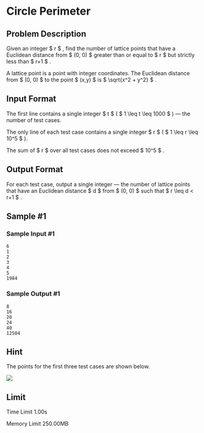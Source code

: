 # Circle Perimeter

## Problem Description

Given an integer $ r $ , find the number of lattice points that have a Euclidean distance from $ (0, 0) $ greater than or equal to $ r $ but strictly less than $ r+1 $ .

A lattice point is a point with integer coordinates. The Euclidean distance from $ (0, 0) $ to the point $ (x,y) $ is $ \sqrt{x^2 + y^2} $ .

## Input Format

The first line contains a single integer $ t $ ( $ 1 \leq t \leq 1000 $ ) — the number of test cases.

The only line of each test case contains a single integer $ r $ ( $ 1 \leq r \leq 10^5 $ ).

The sum of $ r $ over all test cases does not exceed $ 10^5 $ .

## Output Format

For each test case, output a single integer — the number of lattice points that have an Euclidean distance $ d $ from $ (0, 0) $ such that $ r \leq d < r+1 $ .

## Sample #1

### Sample Input #1

```
6
1
2
3
4
5
1984
```

### Sample Output #1

```
8
16
20
24
40
12504
```

## Hint

The points for the first three test cases are shown below.

 ![](https://cdn.luogu.com.cn/upload/vjudge_pic/CF1971F/aff456cddb623f0decb8386de3943888d72800f7.png)

## Limit



Time Limit
1.00s

Memory Limit
250.00MB